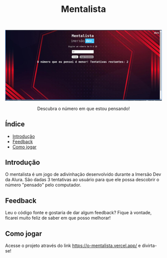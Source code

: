 <h1 align="center"> Mentalista </h1> <br>
<p align="center">
  <a href="">
    <img alt="Mentalista" title="Mentalista" src="./screenshot.jpg">
  </a>
</p>

<p align="center">
  Descubra o número em que estou pensando!
</p>

<!-- START doctoc generated TOC please keep comment here to allow auto update -->
<!-- DON'T EDIT THIS SECTION, INSTEAD RE-RUN doctoc TO UPDATE -->
## Índice

- [Introdução](#introduction)
- [Feedback](#feedback)
- [Como jogar](#comojogar)

<!-- END doctoc generated TOC please keep comment here to allow auto update -->

## Introdução

O mentalista é um jogo de adivinhação desenvolvido durante a Imersão Dev da Alura. São dadas 3 tentativas ao usuário para que ele possa descobrir o número "pensado" pelo computador.

## Feedback

Leu o código fonte e gostaria de dar algum feedback? Fique à vontade, ficarei muito feliz de saber em que posso melhorar!

## Como jogar

Acesse o projeto através do link https://o-mentalista.vercel.app/ e divirta-se!


